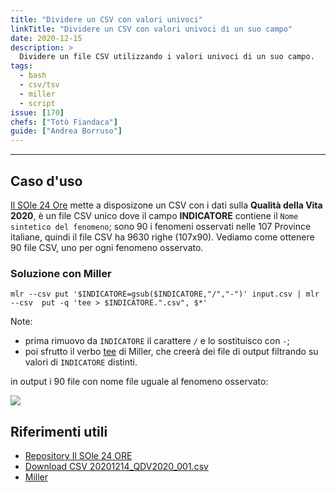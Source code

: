 ```yaml
---
title: "Dividere un CSV con valori univoci"
linkTitle: "Dividere un CSV con valori univoci di un suo campo"
date: 2020-12-15
description: >
  Dividere un file CSV utilizzando i valori univoci di un suo campo.
tags:
  - bash
  - csv/tsv
  - miller
  - script
issue: [170]
chefs: ["Totò Fiandaca"]
guide: ["Andrea Borruso"]
---
```


---

## Caso d'uso

[Il SOle 24 Ore](https://github.com/IlSole24ORE/QDV) mette a disposizone un CSV con i dati sulla **Qualità della Vita 2020**, è un file CSV unico dove il campo **INDICATORE** contiene il `Nome sintetico del fenomeno`; sono 90 i fenomeni osservati nelle 107 Province italiane, quindi il file CSV ha 9630 righe (107x90). Vediamo come ottenere 90 file CSV, uno per ogni fenomeno osservato.

### Soluzione con Miller

```
mlr --csv put '$INDICATORE=gsub($INDICATORE,"/","-")' input.csv | mlr  --csv  put -q 'tee > $INDICATORE.".csv", $*'
```

Note:

- prima rimuovo da `INDICATORE` il carattere `/` e lo sostituisco con `-`;
- poi sfrutto il verbo [tee](https://miller.readthedocs.io/en/latest/reference-verbs.html#tee) di Miller, che creerà dei file di output filtrando su valori di `INDICATORE` distinti.

in output i 90 file con nome file uguale al fenomeno osservato:

![](https://user-images.githubusercontent.com/7631137/102192919-b1ef7980-3ebb-11eb-8af6-8f88630555dc.png)

## Riferimenti utili

- [Repository Il SOle 24 ORE](https://github.com/IlSole24ORE/QDV)
- [Download CSV 20201214_QDV2020_001.csv](https://rawgit.com/IlSole24ORE/QDV/main/20201214_QDV2020_001.csv)
- [Miller](http://johnkerl.org/miller/doc/reference-verbs.html#nest)